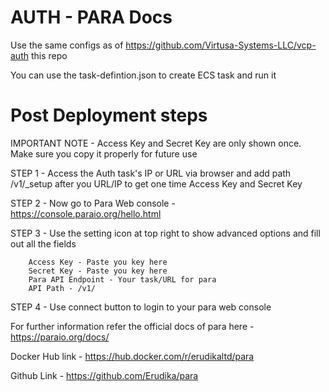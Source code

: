 # AUTH - PARA Docs

Use the same configs as of https://github.com/Virtusa-Systems-LLC/vcp-auth this repo

You can use the task-defintion.json to create ECS task and run it

# Post Deployment steps

IMPORTANT NOTE - Access Key and Secret Key are only shown once. Make sure you copy it properly for future use

STEP 1 - Access the Auth task's IP or URL via browser and add path /v1/_setup after you URL/IP to get one time Access Key and Secret Key

STEP 2 - Now go to Para Web console - https://console.paraio.org/hello.html

STEP 3 - Use the setting icon at top right to show advanced options and fill out all the fields

        Access Key - Paste you key here
        Secret Key - Paste you key here
        Para API Endpoint - Your task/URL for para
        API Path - /v1/

STEP 4 - Use connect button to login to your para web console

For further information refer the official docs of para here - https://paraio.org/docs/

Docker Hub link - https://hub.docker.com/r/erudikaltd/para

Github Link - https://github.com/Erudika/para